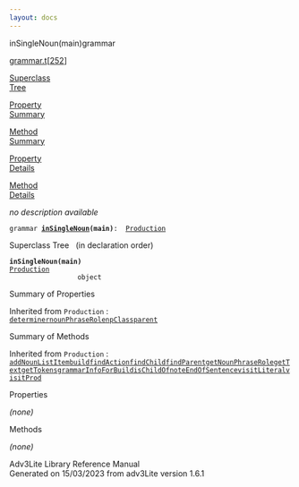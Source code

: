 ```yaml
---
layout: docs
---
```

<span class="title">inSingleNoun(main)</span><span class="type">grammar</span>

[grammar.t](../file/grammar.t.html)\[[252](../source/grammar.t.html#252)\]

[Superclass  
Tree](#_SuperClassTree_)

[Property  
Summary](#_PropSummary_)

[Method  
Summary](#_MethodSummary_)

[Property  
Details](#_Properties_)

[Method  
Details](#_Methods_)



*no description available*

`grammar `**[`inSingleNoun`](../object/inSingleNoun.html)`(main)`**` :   `[`Production`](../object/Production.html)



<span id="_SuperClassTree_"></span>



<span class="hdln">Superclass Tree</span>   (in declaration order)



**`inSingleNoun(main)`**  
[`Production`](../object/Production.html)  
`                 object`  
<span id="_PropSummary_"></span>



<span class="hdln">Summary of Properties</span>  





Inherited from `Production` :  
[`determiner`](../object/Production.html#determiner)[`nounPhraseRole`](../object/Production.html#nounPhraseRole)[`npClass`](../object/Production.html#npClass)[`parent`](../object/Production.html#parent)

<span id="_MethodSummary_"></span>



<span class="hdln">Summary of Methods</span>  





Inherited from `Production` :  
[`addNounListItem`](../object/Production.html#addNounListItem)[`build`](../object/Production.html#build)[`findAction`](../object/Production.html#findAction)[`findChild`](../object/Production.html#findChild)[`findParent`](../object/Production.html#findParent)[`getNounPhraseRole`](../object/Production.html#getNounPhraseRole)[`getText`](../object/Production.html#getText)[`getTokens`](../object/Production.html#getTokens)[`grammarInfoForBuild`](../object/Production.html#grammarInfoForBuild)[`isChildOf`](../object/Production.html#isChildOf)[`noteEndOfSentence`](../object/Production.html#noteEndOfSentence)[`visitLiteral`](../object/Production.html#visitLiteral)[`visitProd`](../object/Production.html#visitProd)

<span id="_Properties_"></span>



<span class="hdln">Properties</span>  



*(none)* <span id="_Methods_"></span>



<span class="hdln">Methods</span>  



*(none)*



Adv3Lite Library Reference Manual  
Generated on 15/03/2023 from adv3Lite version 1.6.1


